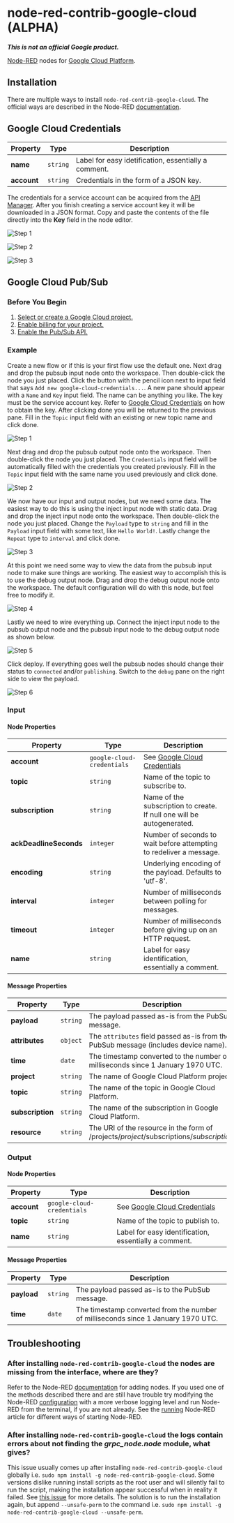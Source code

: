 node-red-contrib-google-cloud **(ALPHA)**
=====================================

**_This is not an official Google product._**

[Node-RED](http://nodered.org) nodes for [Google Cloud Platform](https://cloud.google.com/).

## Installation

There are multiple ways to install `node-red-contrib-google-cloud`. The official ways are described in the Node-RED [documentation](https://nodered.org/docs/getting-started/adding-nodes).

## Google Cloud Credentials

| Property    | Type     | Description                                          |
| ----------- | -------- | ---------------------------------------------------- |
| **name**    | `string` | Label for easy idetification, essentially a comment. |
| **account** | `string` | Credentials in the form of a JSON key.               |

The credentials for a service account can be acquired from the [API Manager](https://console.cloud.google.com/apis/credentials). After you finish creating a service account key it will be downloaded in a JSON format.
Copy and paste the contents of the file directly into the **Key** field in the node editor.

![Step 1](docs/credentials/1.png)

![Step 2](docs/credentials/2.png)

![Step 3](docs/credentials/3.png)

## Google Cloud Pub/Sub

### Before You Begin

1. [Select or create a Google Cloud project.](https://console.cloud.google.com/project)
2. [Enable billing for your project.](https://support.google.com/cloud/answer/6293499#enable-billing)
3. [Enable the Pub/Sub API.](https://console.cloud.google.com/flows/enableapi?apiid=pubsub)


### Example

Create a new flow or if this is your first flow use the default one. Next drag and drop the pubsub input node onto the workspace. Then double-click the node you just placed.
Click the button with the pencil icon next to input field that says `Add new google-cloud-credentials...`. A new pane should appear with a `Name` and `Key` input field. The name can
be anything you like. The key must be the service account key. Refer to [Google Cloud Credentials](#google-cloud-credentials) on how to obtain the key. After clicking done you will
be returned to the previous pane. Fill in the `Topic` input field with an existing or new topic name and click done.

![Step 1](docs/pubsub/1.png)

Next drag and drop the pubsub output node onto the workspace. Then double-click the node you just placed. The `Credentials` input field will be automatically filled with the credentials
you created previously. Fill in the `Topic` input field with the same name you used previously and click done.

![Step 2](docs/pubsub/2.png)

We now have our input and output nodes, but we need some data. The easiest way to do this is using the inject input node with static data. Drag and drop the inject input node onto the workspace.
Then double-click the node you just placed. Change the `Payload` type to `string` and fill in the `Payload` input field with some text, like `Hello World!`. Lastly change the `Repeat` type to `interval`
and click done.

![Step 3](docs/pubsub/3.png)

At this point we need some way to view the data from the pubsub input node to make sure things are working. The easiest way to accomplish this is to use the debug output node. Drag and drop the
debug output node onto the workspace. The default configuration will do with this node, but feel free to modify it.

![Step 4](docs/pubsub/4.png)

Lastly we need to wire everything up. Connect the inject input node to the pubsub output node and the pubsub input node to the debug output node as shown below.

![Step 5](docs/pubsub/5.png)

Click deploy. If everything goes well the pubsub nodes should change their status to `connected` and/or `publishing`. Switch to the `debug` pane on the right side to view the payload.

![Step 6](docs/pubsub/6.png)

### Input

#### Node Properties

| Property                   | Type                       | Description                                                            |
| -------------------------- | -------------------------- | ---------------------------------------------------------------------- |
| **account**                | `google-cloud-credentials` | See [Google Cloud Credentials](#google-cloud-credentials)              |
| **topic**                  | `string`                   | Name of the topic to subscribe to.                                     |
| **subscription**           | `string`                   | Name of the subscription to create. If null one will be autogenerated. |
| **ackDeadlineSeconds**     | `integer`                  | Number of seconds to wait before attempting to redeliver a message.    |
| **encoding**               | `string`                   | Underlying encoding of the payload. Defaults to 'utf-8'.               |
| **interval**               | `integer`                  | Number of milliseconds between polling for messages.                   |
| **timeout**                | `integer`                  | Number of milliseconds before giving up on an HTTP request.            |
| **name**                   | `string`                   | Label for easy identification, essentially a comment.                  |

#### Message Properties

| Property                    | Type          | Description                                                                              |
| --------------------------- | ------------- | ---------------------------------------------------------------------------------------- |
| **payload**                 | `string`      | The payload passed as-is from the PubSub message.                                        |
| **attributes**              | `object`      | The `attributes` field passed as-is from the PubSub message (includes device name).      |
| **time**                    | `date`        | The timestamp converted to the number of milliseconds since 1 January 1970 UTC.          |
| **project**                 | `string`      | The name of Google Cloud Platform project.                                               |
| **topic**                   | `string`      | The name of the topic in Google Cloud Platform.                                          |
| **subscription**            | `string`      | The name of the subscription in Google Cloud Platform.                                   |
| **resource**                | `string`      | The URI of the resource in the form of /projects/*project*/subscriptions/*subscription*. |

### Output

#### Node Properties

| Property    | Type                       | Description                                               |
| ------------| -------------------------- | --------------------------------------------------------- |
| **account** | `google-cloud-credentials` | See [Google Cloud Credentials](#google-cloud-credentials) |
| **topic**   | `string`                   | Name of the topic to publish to.                          |
| **name**    | `string`                   | Label for easy identification, essentially a comment.     |

#### Message Properties

| Property    | Type          | Description                                                                       |
| ----------- | ------------- | --------------------------------------------------------------------------------- |
| **payload** | `string`      | The payload passed as-is to the PubSub message.                                   |
| **time**    | `date`        | The timestamp converted from the number of milliseconds since 1 January 1970 UTC. |

## Troubleshooting

### After installing `node-red-contrib-google-cloud` the nodes are missing from the interface, where are they?

Refer to the Node-RED [documentation](https://nodered.org/docs/getting-started/adding-nodes) for adding nodes. If you used one of the methods described there and are still have trouble try
modifying the Node-RED [configuration](https://nodered.org/docs/configuration) with a more verbose logging level and run Node-RED from the terminal, if you are not already.
See the [running](https://nodered.org/docs/getting-started/running) Node-RED article for different ways of starting Node-RED.

### After installing `node-red-contrib-google-cloud` the logs contain errors about not finding the *grpc_node.node* module, what gives?

This issue usually comes up after installing `node-red-contrib-google-cloud` globally i.e. `sudo npm install -g node-red-contrib-google-cloud`. Some versions dislike running install scripts
as the root user and will silently fail to run the script, making the installation appear successful when in reality it failed. See [this issue](https://github.com/grpc/grpc/issues/6435) for more details.
The solution is to run the installation again, but append `--unsafe-perm` to the command i.e. `sudo npm install -g node-red-contrib-google-cloud --unsafe-perm`.
